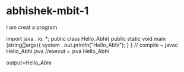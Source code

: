 # abhishek-mbit-1
I am creat  a program


import java . io. *; public class Hello_Abhi{ public static void main (string[]args){ system . out.println("Hello_Abhi"); } } // compile ~ javac Hello_Abhi.java //execut ~ java Hello_Abhi

output=Hello_Abhi
